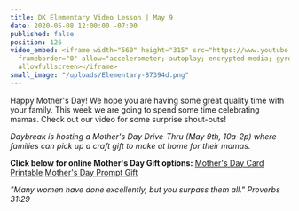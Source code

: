 ```yaml
---
title: DK Elementary Video Lesson | May 9
date: 2020-05-08 12:00:00 -07:00
published: false
position: 126
video_embed: <iframe width="560" height="315" src="https://www.youtube.com/embed/YElEvXcV5aw"
  frameborder="0" allow="accelerometer; autoplay; encrypted-media; gyroscope; picture-in-picture"
  allowfullscreen></iframe>
small_image: "/uploads/Elementary-87394d.png"
---
```


Happy Mother's Day! We hope you are having some great quality time with your family. This week we are going to spend some time celebrating mamas. Check out our video for some surprise shout-outs!

*Daybreak is hosting a Mother's Day Drive-Thru (May 9th, 10a-2p) where families can pick up a craft gift to make at home for their mamas.*

**Click below for online Mother's Day Gift options:**
[Mother's Day Card Printable](https://drive.google.com/file/d/1iVRZ0DugbSrSowEsRjLsq6TRZ_6aYqCy/view?usp=sharing)
[Mother's Day Prompt Gift](https://drive.google.com/file/d/1U5SpHZh4Yo46prxpypezdXmR8msKUsbQ/view?usp=sharing)

*"Many women have done excellently, but you surpass them all." Proverbs 31:29*